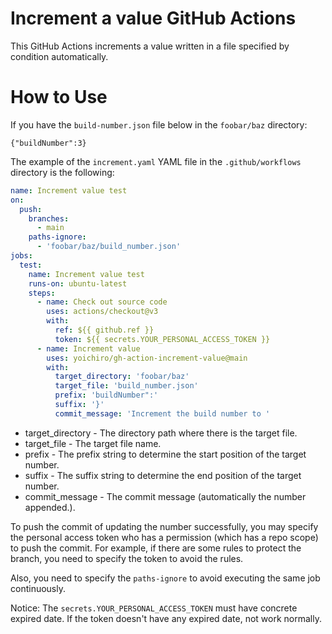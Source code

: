 # Increment a value GitHub Actions

This GitHub Actions increments a value written in a file specified by condition automatically.

# How to Use

If you have the `build-number.json` file below in the `foobar/baz` directory:

```text
{"buildNumber":3}
```

The example of the `increment.yaml` YAML file in the `.github/workflows` directory is the following:

```yaml
name: Increment value test
on:
  push:
    branches:
      - main
    paths-ignore:
      - 'foobar/baz/build_number.json'
jobs:
  test:
    name: Increment value test
    runs-on: ubuntu-latest
    steps:
      - name: Check out source code
        uses: actions/checkout@v3
        with:
          ref: ${{ github.ref }}
          token: ${{ secrets.YOUR_PERSONAL_ACCESS_TOKEN }}
      - name: Increment value
        uses: yoichiro/gh-action-increment-value@main
        with:
          target_directory: 'foobar/baz'
          target_file: 'build_number.json'
          prefix: 'buildNumber":'
          suffix: '}'
          commit_message: 'Increment the build number to '
```

* target_directory - The directory path where there is the target file.
* target_file - The target file name.
* prefix - The prefix string to determine the start position of the target number.
* suffix - The suffix string to determine the end position of the target number.
* commit_message - The commit message (automatically the number appended.).

To push the commit of updating the number successfully, you may specify the personal access token who has a permission (which has a repo scope) to push the commit. For example, if there are some rules to protect the branch, you need to specify the token to avoid the rules.

Also, you need to specify the `paths-ignore` to avoid executing the same job continuously.

Notice: The `secrets.YOUR_PERSONAL_ACCESS_TOKEN` must have concrete expired date. If the token doesn't have any expired date, not work normally.
